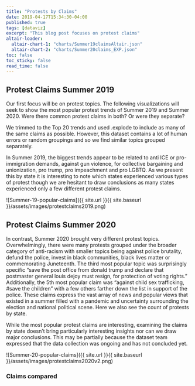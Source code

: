 ```yaml
---
title: "Protests by Claims"
date: 2019-04-17T15:34:30-04:00
published: true
tags: [dataviz]
excerpt: "This blog post focuses on protest claims"
altair-loader:
  altair-chart-1: "charts/Summer19claimsAltair.json"
  altair-chart-2: "charts/Summer20claims_EXP.json"
toc: false
toc_sticky: false
read_time: false
---
```


## Protest Claims Summer 2019

  Our first focus will be on protest topics. The following visualizations will seek to show the most popular protest trends of Summer 2019 and Summer 2020. Were there common protest claims in both? Or were they separate? 
  
  We trimmed to the Top 20 trends and used .explode to include as many of the same claims as possible. However, this dataset contains a lot of human errors or random groupings and so we find similar topics grouped separately. 
  
  In Summer 2019, the biggest trends appear to be related to anti ICE or pro-immigration demands, against gun violence, for collective bargaining and unionization, pro trump, pro impeachment and pro LGBTQ. As we present this by state it is interesting to note which states experienced various types of protest though we are hesitant to draw conclusions as many states experienced only a few different protest claims.
  
![Summer-19-popular-claims]({{ site.url }}{{ site.baseurl }}/assets/images/protestclaims2019.png)

<div id="altair-chart-1"></div>

## Protest Claims Summer 2020

  In contrast, Summer 2020 brought very different protest topics. Overwhelmingly, there were many protests grouped under the broader category of anti-racism with smaller topics being against police brutality, defund the police, invest in black communities, black lives matter or commemorating Juneteenth. The third most popular topic was surprisingly specific “save the post office from donald trump and declare that postmaster general louis dejoy must resign, for protection of voting rights.” Additionally, the 5th most popular claim was “against child sex trafficking, #save the children” with a few others farther down the list in support of the police. These claims express the vast array of news and popular views that existed in a summer filled with a pandemic and uncertainty surrounding the election and national political scene. Here we also see the count of protests by state. 
  
  While the most popular protest claims are interesting, examining the claims by state doesn’t bring particularly interesting insights nor can we draw major conclusions. This may be partially because the dataset team expressed that the data collection was ongoing and has not concluded yet.

![Summer-20-popular-claims]({{ site.url }}{{ site.baseurl }}/assets/images/protestclaims2020v2.png)

<div id="altair-chart-2"></div>

### Claims compared


